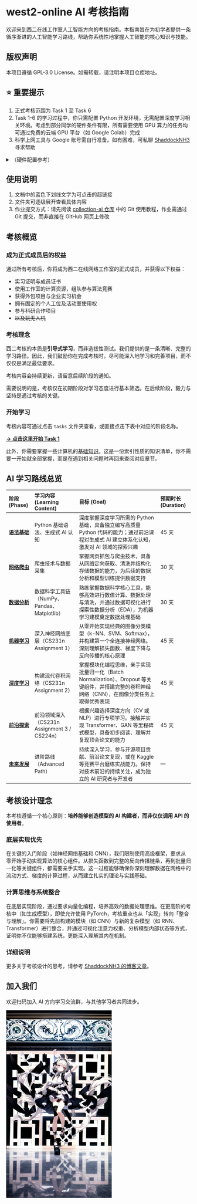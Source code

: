 # west2-online AI 考核指南

欢迎来到西二在线工作室人工智能方向的考核指南。本指南旨在为初学者提供一条循序渐进的人工智能学习路线，帮助你系统性地掌握人工智能的核心知识与技能。

## 版权声明

本项目遵循 GPL-3.0 License。如需转载，请注明本项目仓库地址。

## ⭐ 重要提示

1. 正式考核范围为 Task 1 至 Task 6
2. Task 1-6 的学习过程中，你只需配置 Python 开发环境，无需配置深度学习相关环境。考虑到部分同学的硬件条件有限，所有需要使用 GPU 算力的任务均可通过免费的云端 GPU 平台（如 Google Colab）完成
3. 科学上网工具与 Google 账号需自行准备。如有困难，可私聊 [ShaddockNH3](https://github.com/ShaddockNH3) 寻求帮助

<details style="display:inline-block; margin-bottom: -5px;"><summary>（硬件配置参考）</summary>

和我的 AMD Ryzen 5 3550H with Radeon Vega Mobile Gfx (2.10 GHz) 说去吧

</details>

## 使用说明

1. 文档中的蓝色下划线文字为可点击的超链接
2. 文件夹可逐级展开查看具体内容
3. 作业提交方式：请先阅读 [collection-ai 仓库](https://github.com/west2-online-reserve/collection-ai) 中的 Git 使用教程，作业需通过 Git 提交，而非直接在 GitHub 网页上修改

## 考核概览

### 成为正式成员后的权益

通过所有考核后，你将成为西二在线网络工作室的正式成员，并获得以下权益：

- 实习证明与成员证书
- 使用工作室的计算资源，组队参与算法竞赛
- 获得外包项目与企业实习机会
- 拥有固定的个人工位及活动室使用权
- 参与科研合作项目
- ~~以及玩无人机~~

### 考核理念

西二考核的本质是**引导式学习**，而非选拔性测试。我们提供的是一条清晰、完整的学习路径。因此，我们鼓励你在完成考核时，尽可能深入地学习和完善项目，而不仅仅是满足最低要求。

考核内容会持续更新，请留意后续阶段的通知。

需要说明的是，考核仅在初期阶段对学习态度进行基本筛选。在后续阶段，毅力与坚持是通过考核的关键。

### 开始学习

考核内容可通过点击 `tasks` 文件夹查看，或直接点击下表中对应的阶段名称。

**[→ 点击这里开始 Task 1](./tasks(2025)/task1-3/task1.md)**

此外，你需要掌握一些计算机的[基础知识](./tasks(2025)/task0/task0.md)。这是一份索引性质的知识清单，你不需要一开始就全部掌握，而是在遇到相关问题时再回来查阅对应章节。

## AI 学习路线总览

| 阶段 (Phase) | 学习内容 (Learning Content) | 目标 (Goal) | 预期时长 (Duration) |
| :--- | :--- | :--- | :--- |
| **[语法基础](./tasks(2025)/task1-3/task1.md)** | Python 基础语法、生成式 AI 认知 | 深度掌握深度学习所需的 Python 基础，具备独立编写高质量 Python 代码的能力；通过前沿课程对生成式 AI 建立体系化认知，激发对 AI 领域的探索兴趣 | 45 天 |
| **[网络爬虫](./tasks(2025)/task1-3/task2.md)** | 爬虫技术与数据采集 | 掌握网页抓包与爬虫技术，具备从网络定向获取、清洗并结构化存储数据的能力，为后续的数据分析和模型训练提供数据支持 | 30 天 |
| **[数据分析](./tasks(2025)/task1-3/task3.md)** | 数据科学工具链（NumPy、Pandas、Matplotlib） | 熟练掌握数据科学核心工具，能够高效进行数值计算、数据处理与清洗，并通过数据可视化进行探索性数据分析（EDA），为机器学习建模奠定数据处理基础 | 30 天 |
| **[机器学习](./tasks(2025)/task4-6/task4.md)** | 深入神经网络底层（CS231n Assignment 1） | 从零开始实现经典的图像分类模型（k-NN、SVM、Softmax），并构建第一个全连接神经网络。深刻理解损失函数、梯度下降与反向传播的核心原理 | 45 天 |
| **[深度学习](./tasks(2025)/task4-6/task5.md)** | 构建现代卷积网络（CS231n Assignment 2） | 掌握模块化编程思维，亲手实现批量归一化（Batch Normalization）、Dropout 等关键组件，并搭建完整的卷积神经网络（CNN），在图像分类任务上取得优秀表现 | 45 天 |
| **[前沿探索](./tasks(2025)/task4-6/task6.md)** | 前沿领域深入（CS231n Assignment 3 / CS224n） | 根据兴趣选择深度方向（CV 或 NLP）进行专项学习。接触并实现 Transformer、GAN 等里程碑式模型，具备初步阅读、理解并复现顶会论文的能力 | 45 天 |
| **[未来发展](./tasks(2025)/task7-10/future.md)** | 进阶路线（Advanced Path） | 持续深入学习，参与开源项目贡献、前沿论文复现，或在 Kaggle 等竞赛平台磨练实战能力。保持对技术前沿的持续关注，成为独立的 AI 研究者与开发者 | — |

## 考核设计理念

本考核遵循一个核心原则：**培养能够创造模型的 AI 构建者，而非仅仅调用 API 的使用者**。

### 底层实现优先

在关键的入门阶段（如神经网络基础和 CNN），我们限制使用高级框架，要求从零开始手动实现算法的核心组件。从损失函数到完整的反向传播链条，再到批量归一化等关键组件，都需要亲手实现。这一过程能够确保你深刻理解数据在网络中的流动方式、梯度的计算过程，从而建立扎实的理论与实践基础。

### 计算思维与系统整合

在底层实现阶段，通过要求向量化编程，培养高效的数据处理思维。在更高阶的考核中（如生成模型），即使允许使用 PyTorch，考核重点也从「实现」转向「整合与理解」。你需要将先前构建的模块（如 CNN）与新的复杂模型（如 RNN、Transformer）进行整合，并通过可视化注意力权重、分析模型内部状态等方式，证明你不仅能够搭建系统，更能深入理解其内在机制。

### 详细说明

更多关于考核设计的思考，请参考 [ShaddockNH3 的博客文章](https://shaddocknh3.github.io/p/%E6%9C%89%E5%85%B3ai%E5%AD%A6%E4%B9%A0%E8%B7%AF%E7%BA%BF%E7%9A%84%E6%80%9D%E8%80%83/)。

## 加入我们

欢迎扫码加入 AI 方向学习交流群，与其他学习者共同进步。

<img src="./README.assets/west2-AI-qrcode-2025.jpg" alt="west2-AI-qrcode-2025" style="zoom:50%;" />
